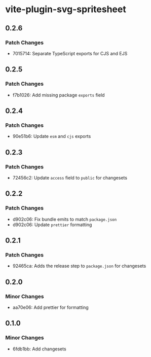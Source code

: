 # vite-plugin-svg-spritesheet

## 0.2.6

### Patch Changes

- 7015714: Separate TypeScript exports for CJS and EJS

## 0.2.5

### Patch Changes

- f7b1026: Add missing package `exports` field

## 0.2.4

### Patch Changes

- 90e51b6: Update `esm` and `cjs` exports

## 0.2.3

### Patch Changes

- 72456c2: Update `access` field to `public` for changesets

## 0.2.2

### Patch Changes

- d902c06: Fix bundle emits to match `package.json`
- d902c06: Update `prettier` formatting

## 0.2.1

### Patch Changes

- 92465ca: Adds the release step to `package.json` for changesets

## 0.2.0

### Minor Changes

- aa70e06: Add prettier for formatting

## 0.1.0

### Minor Changes

- 6fdb1bb: Add changesets
